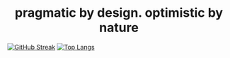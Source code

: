 
<h1 align="center">
pragmatic by design. optimistic by nature
  
</h1>

[![GitHub Streak](http://github-readme-streak-stats.herokuapp.com?user=pegasus4me&theme=dark&background=FFFFF)](https://git.io/streak-stats)
[![Top Langs](https://github-readme-stats.vercel.app/api/top-langs/?username=pegasus4me&layout=donut)](https://github.com/anuraghazra/github-readme-stats)


